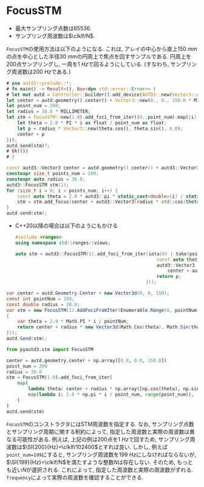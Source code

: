 # FocusSTM

- 最大サンプリング点数は$65536$.
- サンプリング周波数は$\clklf/N$.

`FocusSTM`の使用方法は以下のようになる.
これは, アレイの中心から直上$\SI{150}{mm}$の点を中心とした半径$\SI{30}{mm}$の円周上で焦点を回すサンプルである.
円周上を200点サンプリングし, 一周を$\SI{1}{Hz}$で回るようにしている. (すなわち, サンプリング周波数は$\SI{200}{Hz}$である.)

```rust
# use autd3::prelude::*;
# fn main() -> Result<(), Box<dyn std::error::Error>> {
# let mut autd = Controller::builder().add_device(AUTD3::new(Vector3::zeros(), Vector3::zeros())).open_with(autd3::link::Debug::new())?;
let center = autd.geometry().center() + Vector3::new(0., 0., 150.0 * MILLIMETER);
let point_num = 200;
let radius = 30.0 * MILLIMETER;
let stm = FocusSTM::new(1.0).add_foci_from_iter((0..point_num).map(|i| {
    let theta = 2.0 * PI * i as float / point_num as float;
    let p = radius * Vector3::new(theta.cos(), theta.sin(), 0.0);
    center + p
}));
autd.send(stm)?;
# Ok(())
# }
```

```cpp
const autd3::Vector3 center = autd.geometry().center() + autd3::Vector3(0.0, 0.0, 150.0);
constexpr size_t points_num = 200;
constexpr auto radius = 30.0;
autd3::FocusSTM stm(1);
for (size_t i = 0; i < points_num; i++) {
    const auto theta = 2.0 * autd3::pi * static_cast<double>(i) / static_cast<double>(points_num);
    stm = stm.add_focus(center + autd3::Vector3(radius * std::cos(theta), radius * std::sin(theta), 0));
}
autd.send(stm);
```

- C++20以降の場合は以下のようにもかける
    ```cpp
    #include <ranges>
    using namespace std::ranges::views;

    auto stm = autd3::FocusSTM(1).add_foci_from_iter(iota(0) | take(points_num) | transform([&](auto i) {
                                                        const auto theta = 2.0 * autd3::pi * static_cast<double>(i) / static_cast<double>(points_num);
                                                        autd3::Vector3 p =
                                                            center + autd3::Vector3(radius * std::cos(theta), radius * std::sin(theta), 0);
                                                        return p;
                                                    }));
    ```

```cs
var center = autd.Geometry.Center + new Vector3d(0, 0, 150);
const int pointNum = 200;
const double radius = 30.0;
var stm = new FocusSTM(1).AddFociFromIter(Enumerable.Range(0, pointNum).Select(i =>
{
    var theta = 2.0 * Math.PI * i / pointNum;
    return center + radius * new Vector3d(Math.Cos(theta), Math.Sin(theta), 0);
}));
autd.Send(stm);
```

```python
from pyautd3.stm import FocusSTM

center = autd.geometry.center + np.array([0.0, 0.0, 150.0])
point_num = 200
radius = 30.0
stm = FocusSTM(1.0).add_foci_from_iter(
    map(
        lambda theta: center + radius * np.array([np.cos(theta), np.sin(theta), 0]),
        map(lambda i: 2.0 * np.pi * i / point_num, range(point_num)),
    )
)
autd.send(stm)
```

`FocusSTM`のコンストラクタにはSTM周波数を指定する.
なお, サンプリング点数とサンプリング周期に関する制約によって, 指定した周波数と実際の周波数は異なる可能性がある.
例えば, 上記の例は200点を$\SI{1}{Hz}$で回すため, サンプリング周波数は$\SI{200}{Hz}=\clklf/102400$とすれば良い.
しかし, 例えば`point_num=199`にすると, サンプリング周波数を$\SI{199}{Hz}$にしなければならないが, $\SI{199}{Hz}=\clklf/N$を満たすような整数$N$は存在しない.
そのため, もっとも近い$N$が選択される.
これによって, 指定した周波数と実際の周波数がずれる.
`frequency`によって実際の周波数を確認することができる.
